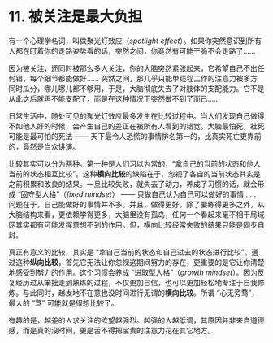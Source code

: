 # 11. 被关注是最大负担

有一个心理学名词，叫做聚光灯效应（*spotlight effect*）。如果你突然意识到所有人都在盯着你的走路姿势看的话，突然之间，你竟然有可能干脆不会走路了……

因为被关注，还同时被那么多人关注，你的大脑突然紧张起来，它希望自己不出任何错，每个细节都能做好…… 突然之间，那几乎只能单线程工作的注意力被多方同时瓜分，哪儿哪儿都不够用，于是，大脑彻底失去了对肢体的支配能力。它不是从此之后就再不能支配了，而是在这种情况下突然做不到了而已……

日常生活中，随处可见的聚光灯效应最多发生在比较过程中。当人们发现自己做得不如他人好的时候，会产生自己的差正在被所有人看到的错觉。大脑最怕死，社死可能是最可怕的死法 —— 天下最令人恐慌的事情排名第一的，比真实死亡更靠前的，竟然是当众讲演。

比较其实可以分为两种。第一种是人们习以为常的，“拿自己的当前的状态和他人当前的状态相互比较”。这种**横向比较**的缺陷在于，忽视了各自的当前状态其实是之前积累和改良的结果。一旦比较失败，就失去了动力，养成了习惯的话，就会形成 “固守型人格”（*fixed mindset*） —— 只做自己认为自己可以做好的事情…… 问题在于，自己能做好的事情并不多。并且，做得更好，除了要练得更多之外，从大脑结构来看，更依赖学得更多，大脑里没有孤岛，任何一个看起来毫不相干局域网其实都有可能发挥意想不到的作用。但，横向比较经常失败的结果只能是固步自封。

真正有意义的比较，其实是 “拿自己当前的状态和自己过去的状态进行比较”。通过这种**纵向比较**，首先它无法让你忽视这期间努力的存在，更重要的是它让你清楚地感受到努力的作用。这个习惯会养成 “进取型人格”（*growth mindset*）。因为反复经历过从笨拙走到熟练的过程，不仅更加自信，也可以更加轻松地专注于自我修炼。与此同时，越发地不在意也没时间进行无谓的**横向比较**。所谓 “心无旁骛”，最大的 “骛” 可能就是很想比较了。

有趣的是，越差的人求关注的欲望越强烈。越强的人越低调，其原因并非来自道德感，而是真的没时间，更是舌不得把宝贵的注意力花在其它地方。
